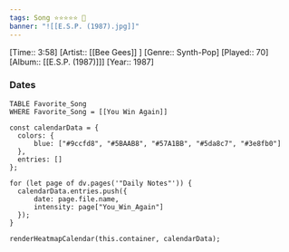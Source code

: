 ```yaml
---
tags: Song ⭐⭐⭐⭐⭐ 💛
banner: "![[E.S.P. (1987).jpg]]"
---
```

[Time:: 3:58]
[Artist:: [[Bee Gees]] ]
[Genre:: Synth-Pop]
[Played:: 70]
[Album:: [[E.S.P. (1987)]]]
[Year:: 1987]
### Dates
````dataview
TABLE Favorite_Song
WHERE Favorite_Song = [[You Win Again]]
````

  ```dataviewjs
const calendarData = { 
	colors: { 
		blue: ["#9ccfd8", "#5BAAB8", "#57A1BB", "#5da8c7", "#3e8fb0"] 
	}, 
	entries: [] 
}; 

for (let page of dv.pages('"Daily Notes"')) { 
	calendarData.entries.push({ 
		date: page.file.name, 
		intensity: page["You_Win_Again"]
	}); 
} 

renderHeatmapCalendar(this.container, calendarData);
```
